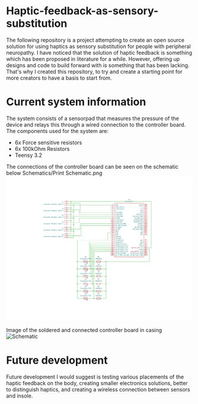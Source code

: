 # Haptic-feedback-as-sensory-substitution
The following repository is a project attempting to create an open source solution for using haptics as sensory substitution for people with peripheral neuropathy.
I have noticed that the solution of haptic feedback is something which has been proposed in literature for a while. However, offering up designs and code to build forward with is something that has been lacking. That's why I created this repository, to try and create a starting point for more creators to have a basis to start from. 

# Current system information
The system consists of a sensorpad that measures the pressure of the device and relays this through a wired connection to the controller board. 
The components used for the system are: 
- 6x Force sensitive resistors 
- 6x 100kOhm Resistors
- Teensy 3.2


The connections of the controller board can be seen on the schematic below
Schematics/Print Schematic.png
![Schematic](https://github.com/max-1200/Haptic-feedback-as-sensory-substitution/blob/main/Schematics/Print%20Schematic.png)

Image of the soldered and connected controller board in casing
![Schematic](https://github.com/max-1200/Haptic-feedback-as-sensory-substitution/blob/main/Pictures/IMG_20250605_113526931.png)

# Future development
Future development I would suggest is testing various placements of the haptic feedback on the body, creating smaller electronics solutions, better to distinguish haptics, and creating a wireless connection between sensors and insole.
